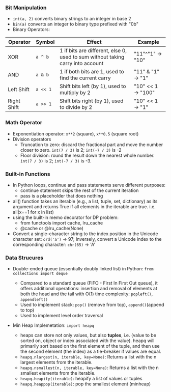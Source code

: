 
### Bit Manipulation

- ```int(a, 2)``` converts binary strings to an integer in base 2
- ```bin(a)``` converts an integer to binary type prefixed with "0b"
- Binary Operators:

| Operator | Symbol | Effect | Example |
|------|---------|-------|---|
|XOR |```a ^ b``` | 1 if bits are different, else 0, used to sum without taking carry into account | "11"^"1" &rarr; "10"|
|AND|```a & b```| 1 if both bits are 1, used to find the current carry | "11" & "1" &rarr; "1"|
| Left Shift | ```a << 1```  | Shift bits left (by 1), used to multiply by 2 | "10" << 1 &rarr; "100" |
| Right Shift | ```a >> 1```  | Shift bits right (by 1), used to divide by 2 | "10" << 1 &rarr; "1" |
 
### Math Operator

- Exponentiation operator: ```x**2``` (square), ```x**0.5``` (square root)
- Division operators 
  - Truncation to zero: discard the fractional part and move the number closer to zero. ```int(7 / 3)``` is 2; ```int(-7 / 3)``` is -2
  - Floor division: round the result down the nearest whole number. ```int(7 / 3)``` is 2; ```int(-7 / 3)``` is -3.

### Built-in Functions

- In Python loops, continue and pass statements serve different purposes:
  - continue statement skips the rest of the current iteration
  - pass is a placeholder that does nothing
- all() function takes an iterable (e.g., a list, tuple, set, dictionary) as its argument and returns True if all elements in the iterable are true. i.e. all(x==1 for x in list)
- using the built-in memo decorator for DP problem:
  - from functools import cache, lru_cache
  - @cache or @lru_cache(None)
- Convert a single-character string to the index position in the Unicode character set: ```ord('a')``` &rarr; 97; Inversely, convert a Unicode index to the corresponding character: ```chr(65)``` &rarr; 'A'

### Data Strucures

- Double-ended queue (essentially doubly linked list) in Python: ```from collections import deque``` 
  - Compared to a standard queue (FIFO - First In First Out queue), it offers additional operations: insertion and removal of elements at both the head and the tail with O(1) time complexity: ```popleft()```, ```appendleft()```
  - Used to implement stack: ```pop()``` (remove from top), ```append()```(append to top)
  - Used to implement level order traversal

- Min Heap Implemetation:  ```import heapq``` 
  - heaps can store not only values, but also **tuples**, i.e. (value to be sorted on, object or index associated with the value). heapq will primarily sort based on the first element of the tuple, and then use the second element (the index) as a tie-breaker if values are equal.
  - ```heapq.nlargest(n, iterable, key=None)```: Returns a list with the n largest elements from the iterable.
  - ```heapq.nsmallest(n, iterable, key=None)```: Returns a list with the n smallest elements from the iterable.
  - ```heapq.heapify(iterable)```: heapify a list of values or tuples
  - ```heapq.heappop(iterable)```: pop the smallest element (minheap)